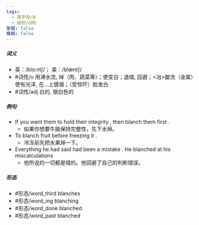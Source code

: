```yaml
---
tags:
  - 首字母/B
  - 级别/GRE
掌握: false
模糊: false
---
```

##### 词义
- 英：/blɑːntʃ/； 美：/blæntʃ/
- #词性/v  用沸水烫, 焯（肉、蔬菜等）；使变白；退缩, 回避；<冶>酸洗（金属）使有光泽, 在...上镀锡；（受惊吓）脸发白
- #词性/adj  白的, 银白色的
##### 例句
- If you want them to hold their integrity , then blanch them first .
	- 如果你想要牛脑保持完整性，先下水焯。
- To blanch fruit before freezing it .
	- 冷冻前先把水果焯一下。
- Everything he had said had been a mistake . He blanched at his miscalculations
	- 他所说的一切都是错的。他回避了自己的判断错误。
##### 形态
- #形态/word_third blanches
- #形态/word_ing blanching
- #形态/word_done blanched
- #形态/word_past blanched

